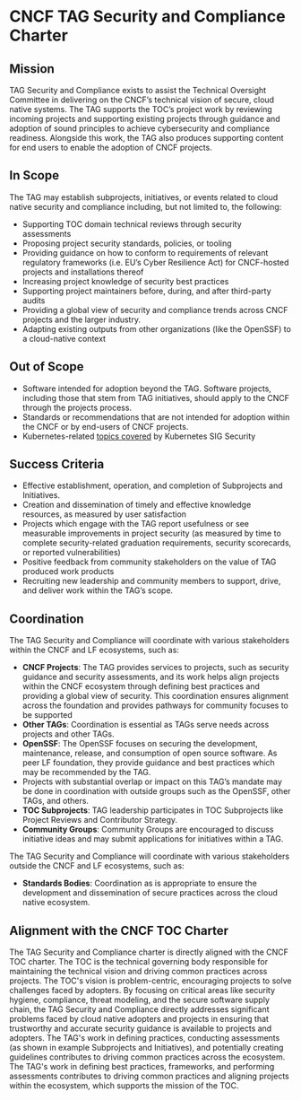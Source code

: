 # CNCF TAG Security and Compliance Charter

## Mission

TAG Security and Compliance exists to assist the Technical Oversight Committee in delivering on the CNCF’s technical vision of secure, cloud native systems. The TAG supports the TOC’s project work by reviewing incoming projects and supporting existing projects through guidance and adoption of sound principles to achieve cybersecurity and compliance readiness. Alongside this work, the TAG also produces supporting content for end users to enable the adoption of CNCF projects.

## In Scope

The TAG may establish subprojects, initiatives, or events related to cloud native security and compliance including, but not limited to, the following:

* Supporting TOC domain technical reviews through security assessments
* Proposing project security standards, policies, or tooling
* Providing guidance on how to conform to requirements of relevant regulatory frameworks (i.e. EU’s Cyber Resilience Act) for CNCF-hosted projects and installations thereof
* Increasing project knowledge of security best practices
* Supporting project maintainers before, during, and after third-party audits
* Providing a global view of security and compliance trends across CNCF projects and the larger industry.
* Adapting existing outputs from other organizations (like the OpenSSF) to a cloud-native context

## Out of Scope

* Software intended for adoption beyond the TAG. Software projects, including those that stem from TAG initiatives, should apply to the CNCF through the projects process.
* Standards or recommendations that are not intended for adoption within the CNCF or by end-users of CNCF projects.
* Kubernetes-related [topics covered](https://github.com/kubernetes/community/blob/master/sig-security/charter.md) by Kubernetes SIG Security

## Success Criteria

* Effective establishment, operation, and completion of Subprojects and Initiatives.
* Creation and dissemination of timely and effective knowledge resources, as measured by user satisfaction
* Projects which engage with the TAG report usefulness or see measurable improvements in project security (as measured by time to complete security-related graduation requirements, security scorecards, or reported vulnerabilities)
* Positive feedback from community stakeholders on the value of TAG produced work products
* Recruiting new leadership and community members to support, drive, and deliver work within the TAG’s scope.

## Coordination

The TAG Security and Compliance will coordinate with various stakeholders within the CNCF and LF ecosystems, such as:

* **CNCF Projects**: The TAG provides services to projects, such as security guidance and security assessments, and its work helps align projects within the CNCF ecosystem through defining best practices and providing a global view of security. This coordination ensures alignment across the foundation and provides pathways for community focuses to be supported
* **Other TAGs**: Coordination is essential as TAGs serve needs across projects and other TAGs.
* **OpenSSF**: The OpenSSF focuses on securing the development, maintenance, release, and consumption of open source software.  As peer LF foundation, they provide guidance and best practices which may be recommended by the TAG.
* Projects with substantial overlap or impact on this TAG’s mandate may be done in coordination with outside groups such as the OpenSSF, other TAGs, and others.
* **TOC Subprojects**: TAG leadership participates in TOC Subprojects like Project Reviews and Contributor Strategy.
* **Community Groups**: Community Groups are encouraged to discuss initiative ideas and may submit applications for initiatives within a TAG.

The TAG Security and Compliance will coordinate with various stakeholders outside the CNCF and LF ecosystems, such as:

* **Standards Bodies**: Coordination as is appropriate to ensure the development and dissemination of secure practices across the cloud native ecosystem.

## Alignment with the CNCF TOC Charter

The TAG Security and Compliance charter is directly aligned with the CNCF TOC charter. The TOC is the technical governing body responsible for maintaining the technical vision and driving common practices across projects. The TOC's vision is problem-centric, encouraging projects to solve challenges faced by adopters. By focusing on critical areas like security hygiene, compliance, threat modeling, and the secure software supply chain, the TAG Security and Compliance directly addresses significant problems faced by cloud native adopters and projects in ensuring that trustworthy and accurate security guidance is available to projects and adopters. The TAG's work in defining practices, conducting assessments (as shown in example Subprojects and Initiatives), and potentially creating guidelines contributes to driving common practices across the ecosystem. The TAG's work in defining best practices, frameworks, and performing assessments contributes to driving common practices and aligning projects within the ecosystem, which supports the mission of the TOC.
